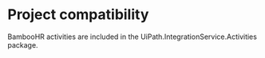 ﻿# Project compatibility

BambooHR activities are included in the
                UiPath.IntegrationService.Activities package.
